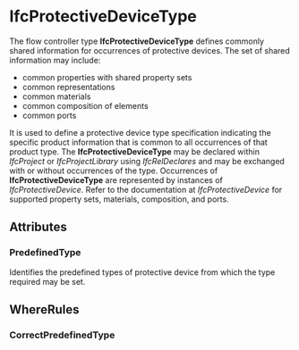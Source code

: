 # IfcProtectiveDeviceType

The flow controller type **IfcProtectiveDeviceType** defines commonly shared information for occurrences of protective devices. The set of shared information may include:

* common properties with shared property sets
* common representations
* common materials
* common composition of elements
* common ports

It is used to define a protective device type specification indicating the specific product information that is common to all occurrences of that product type. The **IfcProtectiveDeviceType** may be declared within _IfcProject_ or _IfcProjectLibrary_ using _IfcRelDeclares_ and may be exchanged with or without occurrences of the type. Occurrences of **IfcProtectiveDeviceType** are represented by instances of _IfcProtectiveDevice_. Refer to the documentation at _IfcProtectiveDevice_ for supported property sets, materials, composition, and ports.

## Attributes

### PredefinedType
Identifies the predefined types of protective device from which the type required may be set.

## WhereRules

### CorrectPredefinedType


